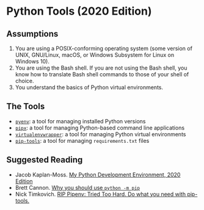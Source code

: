 # Python Tools (2020 Edition)

## Assumptions

1. You are using a POSIX-conforming operating system (some version of UNIX, GNU/Linux, macOS, or Windows Subsystem for Linux on Windows 10).
1. You are using the Bash shell. If you are not using the Bash shell, you know how to translate Bash shell commands to those of your shell of choice.
1. You understand the basics of Python virtual environments.

## The Tools

* [`pyenv`](https://github.com/pyenv/pyenv): a tool for managing installed Python versions
* [`pipx`](https://pipxproject.github.io/pipx/): a tool for managing Python-based command line applications
* [`virtualenvwrapper`](https://virtualenvwrapper.readthedocs.io/en/latest/index.html): a tool for managing Python virtual environments
* [`pip-tools`](https://github.com/jazzband/pip-tools): a tool for managing `requirements.txt` files

## Suggested Reading

* Jacob Kaplan-Moss. [My Python Development Environment, 2020 Edition](https://jacobian.org/2019/nov/11/python-environment-2020/)
* Brett Cannon. [Why you should use `python -m pip`](https://snarky.ca/why-you-should-use-python-m-pip/)
* Nick Timkovich. [RIP Pipenv: Tried Too Hard. Do what you need with pip-tools.](https://medium.com/telnyx-engineering/rip-pipenv-tried-too-hard-do-what-you-need-with-pip-tools-d500edc161d4)

